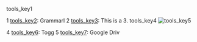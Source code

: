 tools_key1


1 [tools_key2](https://chrome.google.com/webstore/detail/grammarly-for-chrome/kbfnbcaeplbcioakkpcpgfkobkghlhen?hl=en): Grammarl
2 [tools_key3](https://chrome.google.com/webstore/detail/google-dictionary-by-goog/mgijmajocgfcbeboacabfgobmjgjcoja?hl=en): This is a
3. tools_key4
![tools_key5](https://merakidebug.s3.ap-south-1.amazonaws.com/course_images/interesting-naam/assets/subtitles.png)

4 [tools_key6](https://toggl.com/): Togg
5 [tools_key7](https://www.google.com/drive/): Google Driv

